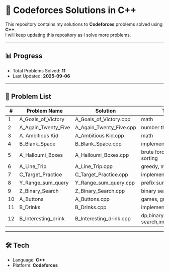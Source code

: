 # 🚀 Codeforces Solutions in C++

This repository contains my solutions to **Codeforces** problems solved using **C++**.  
I will keep updating this repository as I solve more problems.

---

## 📊 Progress
- Total Problems Solved: **11**  
- Last Updated: **2025-09-06**  

---

## 📂 Problem List
| # | Problem Name | Solution | Tags |
|---|--------------|----------|------|
| 1 | A_Goals_of_Victory | A_Goals_of_Victory.cpp | math |
| 2 | A_Again_Twenty_Five | A_Again_Twenty_Five.cpp | number theory |
| 3 | A. Ambitious Kid | A_Ambitious Kid.cpp | math |
| 4 | B_Blank_Space | B_Blank_Space.cpp | implementation |
| 5 | A_Halloumi_Boxes | A_Halloumi_Boxes.cpp | brute force, greedy, sorting |
| 6 | A_Line_Trip  | A_Line_Trip.cpp  | greedy, math |
| 7 | C_Target_Practice | C_Target_Practice.cpp  | implementation, math |
| 8 | Y_Range_sum_query | Y_Range_sum_query.cpp  | prefix sum |
| 9 | Z_Binary_Search | Z_Binary_Search.cpp  | binary search |
| 10 | A_Buttons | A_Buttons.cpp  | games, greedy, math |
| 11 | B_Drinks | B_Drinks.cpp  | implementation, math |
| 12 | B_Interesting_drink | B_Interesting_drink.cpp  | dp,binary search,implementation |




---

## 🛠️ Tech
- Language: **C++**  
- Platform: **Codeforces**  

